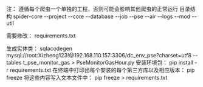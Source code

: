 
注：
    遵循每个爬虫一个单独的工程，否则可能会影响其他爬虫的正常运行
    目录结构 
        spider-core
            --project
                --core
                --database
                --job
                    --pse
                    --air
                --logs
                --mod
                --util

需要修改：
    requirements.txt
    
生成实体类：
    sqlacodegen mysql://root:Xizheng123\!@192.168.110.157:3306/dc_env_pse?charset=utf8 --tables t_pse_monitor_gas > PseMonitorGasHour.py
安装环境包：
    pip install -r requirements.txt
在终端中打印出每个安装的每个第三方库以及相应版本：
    pip freeze
将这些内容写入文本文件中：
    pip freeze > requirements.txt




